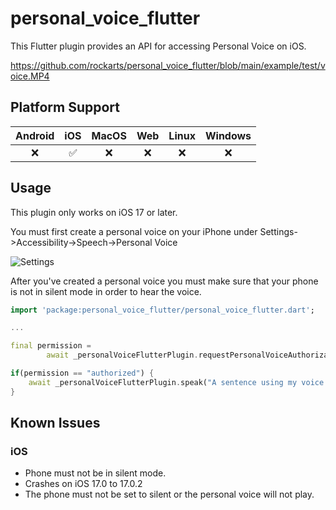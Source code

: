 # personal_voice_flutter

This Flutter plugin provides an API for accessing Personal Voice on iOS.

https://github.com/rockarts/personal_voice_flutter/blob/main/example/test/voice.MP4

## Platform Support

| Android |  iOS  | MacOS |  Web  | Linux | Windows |
| :-----: | :---: | :---: | :---: | :---: | :-----: |
|❌|✅|❌|❌|❌|❌|

## Usage

This plugin only works on iOS 17 or later. 

You must first create a personal voice on your iPhone under 
Settings->Accessibility->Speech->Personal Voice

![Settings](https://github.com/rockarts/personal_voice_flutter/blob/main/example/personalvoice.jpeg)


After you've created a personal voice you must make sure that
your phone is not in silent mode in order to hear the voice.


```dart
import 'package:personal_voice_flutter/personal_voice_flutter.dart';

...

final permission =
        await _personalVoiceFlutterPlugin.requestPersonalVoiceAuthorization();

if(permission == "authorized") {
    await _personalVoiceFlutterPlugin.speak("A sentence using my voice!");
}
```

## Known Issues

### iOS
- Phone must not be in silent mode. 
- Crashes on iOS 17.0 to 17.0.2
- The phone must not be set to silent or the personal voice will not play.
